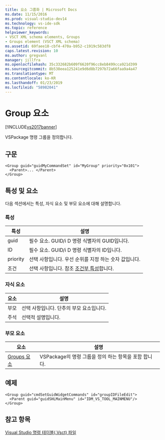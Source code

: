 ```yaml
---
title: 요소 그룹화 | Microsoft Docs
ms.date: 11/15/2016
ms.prod: visual-studio-dev14
ms.technology: vs-ide-sdk
ms.topic: reference
helpviewer_keywords:
- VSCT XML schema elements, Groups
- Groups element (VSCT XML schema)
ms.assetid: 69faee18-cbf4-470a-b952-c1919c583df8
caps.latest.revision: 10
ms.author: gregvanl
manager: jillfra
ms.openlocfilehash: 35c332682b609f6620f96cc8eb8499cca921d399
ms.sourcegitcommit: 8b538eea125241e9d6d8b7297b72a66faa9a4a47
ms.translationtype: MT
ms.contentlocale: ko-KR
ms.lasthandoff: 01/23/2019
ms.locfileid: "58982041"
---
```

# <a name="group-element"></a>Group 요소
[!INCLUDE[vs2017banner](../includes/vs2017banner.md)]

VSPackage 명령 그룹을 정의합니다.  
  
## <a name="syntax"></a>구문  
  
```  
<Group guid="guidMyCommandSet" id="MyGroup" priority="0x101">  
  <Parent>... </Parent>  
</Group>  
```  
  
## <a name="attributes-and-elements"></a>특성 및 요소  
 다음 섹션에서는 특성, 자식 요소 및 부모 요소에 대해 설명합니다.  
  
### <a name="attributes"></a>특성  
  
|특성|설명|  
|---------------|-----------------|  
|guid|필수 요소. GUID/i D 명령 식별자의 GUID입니다.|  
|ID|필수 요소. GUID/i D 명령 식별자의 ID입니다.|  
|priority|선택 사항입니다. 우선 순위를 지정 하는 숫자 값입니다.|  
|조건|선택 사항입니다. 참조 [조건부 특성](../extensibility/vsct-xml-schema-conditional-attributes.md)합니다.|  
  
### <a name="child-elements"></a>자식 요소  
  
|요소|설명|  
|-------------|-----------------|  
|부모|선택 사항입니다. 단추의 부모 요소입니다.|  
|주석|선택적 설명입니다.|  
  
### <a name="parent-elements"></a>부모 요소  
  
|요소|설명|  
|-------------|-----------------|  
|[Groups 요소](../extensibility/groups-element.md)|VSPackage의 명령 그룹을 정의 하는 항목을 포함 합니다.|  
  
## <a name="example"></a>예제  
  
```  
<Group guid="cmdSetGuidWidgetCommands" id="groupIDFileEdit">  
  <Parent guid="guidSHLMainMenu" id="IDM_VS_TOOL_MAINMENU"/>  
</Group>  
```  
  
## <a name="see-also"></a>참고 항목  
 [Visual Studio 명령 테이블(.Vsct) 파일](../extensibility/internals/visual-studio-command-table-dot-vsct-files.md)
